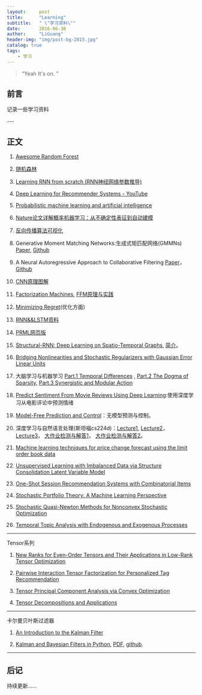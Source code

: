 ```yaml
---
layout:     post
title:      "Learning"
subtitle:   " \"学习资料\""
date:       2016-06-30
author:     "LiGuang"
header-img: "img/post-bg-2015.jpg"
catalog: true
tags:
    - 学习
---
```


> “Yeah It's on. ”


## 前言

记录一些学习资料


<p id = "build"></p>
---

## 正文

1. [Awesome Random Forest](https://github.com/kjw0612/awesome-random-forest#theory)

2. [随机森林](http://www.cnblogs.com/maybe2030/p/4585705.html)

3. [Learning RNN from scratch (RNN神经网络参数推导)](http://blog.csdn.net/watkinsong/article/details/51773524)

4. [Deep Learning for Recommender Systems - YouTube](https://www.youtube.com/watch?v=KZ7bcfYGuxw)

5. [Probabilistic machine learning and artificial intelligence](http://www.nature.com/nature/journal/v521/n7553/full/nature14541.html)

6. [Nature论文详解概率机器学习：从不确定性表征到自动建模](https://mp.weixin.qq.com/s?__biz=MzA3MzI4MjgzMw==&mid=2650716475&idx=1&sn=2b03deead0c1e63be80fdc239293e805)

7. [反向传播算法可视化](http://neupy.com/2015/07/04/visualize_backpropagation_algorithms.html)

8. Generative Moment Matching Networks:生成式矩匹配网络(GMMNs) [Paper](http://jmlr.org/proceedings/papers/v37/li15.html), [Github](https://github.com/yujiali/gmmn)

9. A Neural Autoregressive Approach to Collaborative Filtering [Paper](https://arxiv.org/abs/1605.09477)，[Github](https://github.com/Ian09/CF-NADE)

10. [CNN原理图解](http://xrds.acm.org/blog/2016/06/convolutional-neural-networks-cnns-illustrated-explanation/)

11. [Factorization Machines](http://www.algo.uni-konstanz.de/members/rendle/pdf/Rendle2010FM.pdf), [FFM原理与实践](http://tech.meituan.com/deep-understanding-of-ffm-principles-and-practices.html)

12. [Minimizing Regret](http://www.minimizingregret.com/)(优化方面)

13. [RNN&&LSTM资料](http://suanfazu.com/t/rnn-lstm/13587)

14. [PRML网页版](https://www.gitbook.com/book/mqshen/prml/details)

15. [Structural-RNN: Deep Learning on Spatio-Temporal Graphs](http://arxiv.org/abs/1511.05298), [简介](https://mp.weixin.qq.com/s?__biz=MzIxNzE2MTM4OA==&mid=2665642872&idx=1&sn=810d2a39c474faa37fe857d4513100ac)。

16. [Bridging Nonlinearities and Stochastic Regularizers with Gaussian Error Linear Units](https://arxiv.org/abs/1606.08415v1) 

17. 大脑学习与机器学习 [Part.1 Temporal Differences](http://blog.shakirm.com/2016/02/learning-in-brains-and-machines-1/) , [Part.2 The Dogma of Sparsity](http://blog.shakirm.com/2016/04/learning-in-brains-and-machines-2/), [Part.3 Synergistic and Modular Action ](http://blog.shakirm.com/2016/07/learning-in-brains-and-machines-3-synergistic-and-modular-action/)

18. [Predict Sentiment From Movie Reviews Using Deep Learning](http://machinelearningmastery.com/predict-sentiment-movie-reviews-using-deep-learning/):使用深度学习从电影评论中预测情绪

19. [Model-Free Prediction and Control](http://kvfrans.com/model-free-prediction-and-control/)：无模型预测与控制。

20. 深度学习与自然语言处理(斯坦福cs224d)：[Lecture1](http://blog.csdn.net/longxinchen_ml/article/details/51567960), [Lecture2](http://blog.csdn.net/longxinchen_ml/article/details/51648532)， [Lecture3](http://blog.csdn.net/longxinchen_ml/article/details/51711172)， [大作业检测与解答1](http://blog.csdn.net/han_xiaoyang/article/details/51760923)， [大作业检测与解答2](http://blog.csdn.net/han_xiaoyang/article/details/51815683)。

21. [Machine learning techniques for price change forecast using the limit order book data](http://jcyhong.github.io/assets/machine-learning-price-movements.pdf)

22. [Unsupervised Learning with Imbalanced Data via Structure Consolidation Latent Variable Model](http://arxiv.org/abs/1607.00067) 

23. [One-Shot Session Recommendation Systems with Combinatorial Items](http://arxiv.org/abs/1607.01381)

24. [Stochastic Portfolio Theory: A Machine Learning Perspective](http://arxiv.org/abs/1605.02654)

25. [Stochastic Quasi-Newton Methods for Nonconvex Stochastic Optimization](http://arxiv.org/abs/1607.01231)

26. [Temporal Topic Analysis with Endogenous and Exogenous Processes](http://arxiv.org/abs/1607.01274)

---------------------------------------------------------------------------------------------------------------

Tensor系列

1. [New Ranks for Even-Order Tensors and Their Applications in Low-Rank Tensor Optimization](http://www.menet.umn.edu/~zhangs/Reports/2015_JMZ.pdf)

2. [Pairwise Interaction Tensor Factorization for Personalized Tag Recommendation](http://www.wsdm-conference.org/2010/proceedings/docs/p81.pdf)

3. [Tensor Principal Component Analysis via Convex Optimization](https://arxiv.org/abs/1212.2702)

4. [Tensor Decompositions and Applications](http://epubs.siam.org/doi/abs/10.1137/07070111X?journalCode=siread)

---------------------------------------------------------------------------------------------------------------

卡尔曼贝叶斯过滤器

1. [An Introduction to the Kalman Filter](http://www.cs.unc.edu/~tracker/media/pdf/SIGGRAPH2001_CoursePack_08.pdf)

2. [Kalman and Bayesian Filters in Python](http://nbviewer.jupyter.org/github/rlabbe/Kalman-and-Bayesian-Filters-in-Python/blob/master/table_of_contents.ipynb), [PDF](http://pan.baidu.com/s/1i34bvhF), [github](https://github.com/rlabbe/Kalman-and-Bayesian-Filters-in-Python).

---------------------------------------------------------------------------------------------------------------

## 后记

持续更新……
